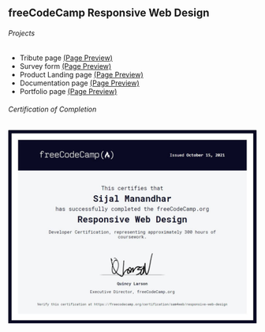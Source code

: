 ## freeCodeCamp Responsive Web Design

###### Projects

- Tribute page [(Page Preview)](https://codepen.io/sam4web/full/qBjQdZY)
- Survey form [(Page Preview)](https://codepen.io/sam4web/full/zYzMPvm)
- Product Landing page [(Page Preview)](https://codepen.io/sam4web/full/rNzVbKE)
- Documentation page [(Page Preview)](https://codepen.io/sam4web/full/porjLvg)
- Portfolio page [(Page Preview)](https://codepen.io/sam4web/full/xxLZVrV)

###### Certification of Completion

![Certification](certification-image.JPG)
